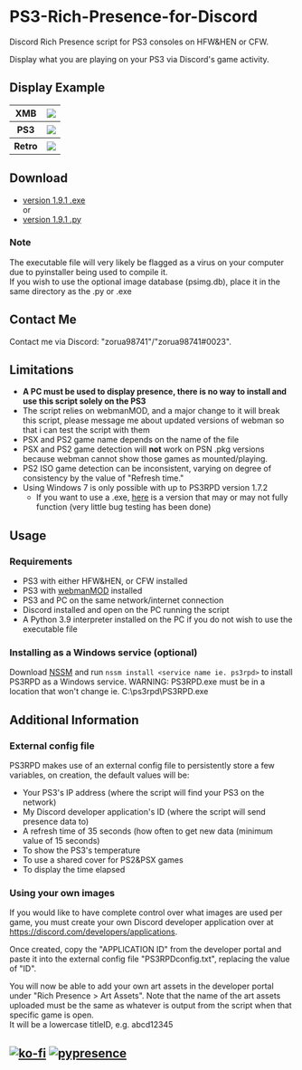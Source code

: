 # PS3-Rich-Presence-for-Discord
Discord Rich Presence script for PS3 consoles on HFW&HEN or CFW.

Display what you are playing on your PS3 via Discord's game activity.

## Display Example
<table>
	<tr>
		<th>XMB</th>
		<th> <img src="https://github.com/zorua98741/PS3-Rich-Presence-for-Discord/blob/main/img/xmb.png?raw=true"> </th>
	</tr>
	<tr>
		<th>PS3</th>
		<th> <img src="https://github.com/zorua98741/PS3-Rich-Presence-for-Discord/blob/main/img/ps3.png?raw=true"> </th>
	</tr>
	<tr>
		<th>Retro</th>
		<th> <img src="https://github.com/zorua98741/PS3-Rich-Presence-for-Discord/blob/main/img/retro.png?raw=true"> </th>
	</tr>
</table>

## Download
* [version 1.9.1 .exe](https://github.com/zorua98741/PS3-Rich-Presence-for-Discord/releases/download/v1.9.1/PS3RPD.exe)  
or
* [version 1.9.1 .py](https://github.com/zorua98741/PS3-Rich-Presence-for-Discord/releases/download/v1.9.1/PS3RPD.py)

### Note
The executable file will very likely be flagged as a virus on your computer due to pyinstaller being used to compile it.  
If you wish to use the optional image database (psimg.db), place it in the same directory as the .py or .exe

## Contact Me
Contact me via Discord: "zorua98741"/"zorua98741#0023".

## Limitations
* __A PC must be used to display presence, there is no way to install and use this script solely on the PS3__
* The script relies on webmanMOD, and a major change to it will break this script, please message me about updated versions of webman so that i can test the script with them
* PSX and PS2 game name depends on the name of the file
* PSX and PS2 game detection will **not** work on PSN .pkg versions because webman cannot show those games as mounted/playing.
* PS2 ISO game detection can be inconsistent, varying on degree of consistency by the value of "Refresh time."
* Using Windows 7 is only possible with up to PS3RPD version 1.7.2
	- If you want to use a .exe, [here](https://www.mediafire.com/file/ezzlcemhkmnmyn2/PS3RPD.exe/file) is a version that may or may not fully function (very little bug testing has been done)

## Usage

### Requirements
* PS3 with either HFW&HEN, or CFW installed
* PS3 with [webmanMOD](https://github.com/aldostools/webMAN-MOD/releases) installed 
* PS3 and PC on the same network/internet connection
* Discord installed and open on the PC running the script
* A Python 3.9 interpreter installed on the PC if you do not wish to use the executable file

### Installing as a Windows service (optional)
Download [NSSM](nssm.cc/release/nssm-2.24.zip) and run `nssm install <service name ie. ps3rpd>` to install PS3RPD as a Windows service.
WARNING: PS3RPD.exe must be in a location that won't change ie. C:\ps3rpd\PS3RPD.exe

## Additional Information

### External config file
PS3RPD makes use of an external config file to persistently store a few variables, on creation, the default values will be:
* Your PS3's IP address 	(where the script will find your PS3 on the network)
* My Discord developer application's ID 		(where the script will send presence data to)
* A refresh time of 35 seconds 					(how often to get new data (minimum value of 15 seconds)
* To show the PS3's temperature
* To use a shared cover for PS2&PSX games
* To display the time elapsed


### Using your own images
If you would like to have complete control over what images are used per game, you must create your own Discord developer application over at https://discord.com/developers/applications.

Once created, copy the "APPLICATION ID" from the developer portal and paste it into the external config file "PS3RPDconfig.txt", replacing the value of "ID".

You will now be able to add your own art assets in the developer portal under "Rich Presence > Art Assets". Note that the name of the art assets uploaded must be the same as whatever is output from the script when that specific game is open.  
It will be a lowercase titleID, e.g. abcd12345

## [![ko-fi](https://ko-fi.com/img/githubbutton_sm.svg)](https://ko-fi.com/N4N87V7K5) [![pypresence](https://img.shields.io/badge/using-pypresence-00bb88.svg?style=for-the-badge&logo=discord&logoWidth=20)](https://github.com/qwertyquerty/pypresence)
